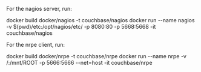 For the nagios server, run:

docker build docker/nagios -t couchbase/nagios
docker run --name nagios -v $(pwd)/etc:/opt/nagios/etc/ -p 8080:80 -p 5668:5668 -it couchbase/nagios

For the nrpe client, run:

docker build docker/nrpe -t couchbase/nrpe
docker run --name nrpe -v /:/mnt/ROOT -p 5666:5666 --net=host -it couchbase/nrpe
